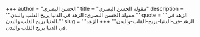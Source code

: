 +++
author = "الحسن البصري"
title = "مقولة الحسن البصري"
description = '''مقولة الحسن البصري: الزهد في الدنيا يريح القلب والبدن.'''
quote = '''الزهد في الدنيا يريح القلب والبدن.'''
slug = '''الزهد-في-الدنيا-يريح-القلب-والبدن'''
+++
الزهد في الدنيا يريح القلب والبدن.
